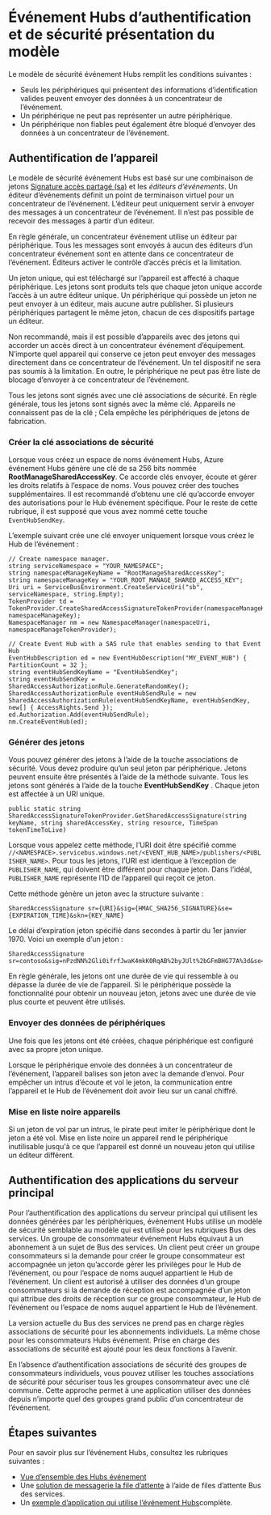 <properties 
    pageTitle="Vue d’ensemble du modèle de sécurité et d’authentification Hubs événement | Microsoft Azure"
    description="Événement Hubs d’authentification et de sécurité présentation du modèle."
    services="event-hubs"
    documentationCenter="na"
    authors="sethmanheim"
    manager="timlt"
    editor="" />
<tags 
    ms.service="event-hubs"
    ms.devlang="na"
    ms.topic="article"
    ms.tgt_pltfrm="na"
    ms.workload="na"
    ms.date="08/16/2016"
    ms.author="sethm;clemensv" />

# <a name="event-hubs-authentication-and-security-model-overview"></a>Événement Hubs d’authentification et de sécurité présentation du modèle

Le modèle de sécurité événement Hubs remplit les conditions suivantes :

- Seuls les périphériques qui présentent des informations d’identification valides peuvent envoyer des données à un concentrateur de l’événement.
- Un périphérique ne peut pas représenter un autre périphérique.
- Un périphérique non fiables peut également être bloqué d’envoyer des données à un concentrateur de l’événement.

## <a name="device-authentication"></a>Authentification de l’appareil

Le modèle de sécurité événement Hubs est basé sur une combinaison de jetons [Signature accès partagé (sa)](../service-bus-messaging/service-bus-shared-access-signature-authentication.md) et les *éditeurs d’événements*. Un éditeur d’événements définit un point de terminaison virtuel pour un concentrateur de l’événement. L’éditeur peut uniquement servir à envoyer des messages à un concentrateur de l’événement. Il n’est pas possible de recevoir des messages à partir d’un éditeur.

En règle générale, un concentrateur événement utilise un éditeur par périphérique. Tous les messages sont envoyés à aucun des éditeurs d’un concentrateur événement sont en attente dans ce concentrateur de l’événement. Éditeurs activer le contrôle d’accès précis et la limitation.

Un jeton unique, qui est téléchargé sur l’appareil est affecté à chaque périphérique. Les jetons sont produits tels que chaque jeton unique accorde l’accès à un autre éditeur unique. Un périphérique qui possède un jeton ne peut envoyer à un éditeur, mais aucune autre publisher. Si plusieurs périphériques partagent le même jeton, chacun de ces dispositifs partage un éditeur.

Non recommandé, mais il est possible d’appareils avec des jetons qui accorder un accès direct à un concentrateur événement d’équipement. N’importe quel appareil qui conserve ce jeton peut envoyer des messages directement dans ce concentrateur de l’événement. Un tel dispositif ne sera pas soumis à la limitation. En outre, le périphérique ne peut pas être liste de blocage d’envoyer à ce concentrateur de l’événement.

Tous les jetons sont signés avec une clé associations de sécurité. En règle générale, tous les jetons sont signés avec la même clé. Appareils ne connaissent pas de la clé ; Cela empêche les périphériques de jetons de fabrication.

### <a name="create-the-sas-key"></a>Créer la clé associations de sécurité

Lorsque vous créez un espace de noms événement Hubs, Azure événement Hubs génère une clé de sa 256 bits nommée **RootManageSharedAccessKey**. Ce accorde clés envoyer, écoute et gérer les droits relatifs à l’espace de noms. Vous pouvez créer des touches supplémentaires. Il est recommandé d’obtenu une clé qu’accorde envoyer des autorisations pour le Hub événement spécifique. Pour le reste de cette rubrique, il est supposé que vous avez nommé cette touche `EventHubSendKey`.

L’exemple suivant crée une clé envoyer uniquement lorsque vous créez le Hub de l’événement :

```
// Create namespace manager.
string serviceNamespace = "YOUR_NAMESPACE";
string namespaceManageKeyName = "RootManageSharedAccessKey";
string namespaceManageKey = "YOUR_ROOT_MANAGE_SHARED_ACCESS_KEY";
Uri uri = ServiceBusEnvironment.CreateServiceUri("sb", serviceNamespace, string.Empty);
TokenProvider td = TokenProvider.CreateSharedAccessSignatureTokenProvider(namespaceManageKeyName, namespaceManageKey);
NamespaceManager nm = new NamespaceManager(namespaceUri, namespaceManageTokenProvider);

// Create Event Hub with a SAS rule that enables sending to that Event Hub
EventHubDescription ed = new EventHubDescription("MY_EVENT_HUB") { PartitionCount = 32 };
string eventHubSendKeyName = "EventHubSendKey";
string eventHubSendKey = SharedAccessAuthorizationRule.GenerateRandomKey();
SharedAccessAuthorizationRule eventHubSendRule = new SharedAccessAuthorizationRule(eventHubSendKeyName, eventHubSendKey, new[] { AccessRights.Send });
ed.Authorization.Add(eventHubSendRule); 
nm.CreateEventHub(ed);
```

### <a name="generate-tokens"></a>Générer des jetons

Vous pouvez générer des jetons à l’aide de la touche associations de sécurité. Vous devez produire qu’un seul jeton par périphérique. Jetons peuvent ensuite être présentés à l’aide de la méthode suivante. Tous les jetons sont générés à l’aide de la touche **EventHubSendKey** . Chaque jeton est affectée à un URI unique.

```
public static string SharedAccessSignatureTokenProvider.GetSharedAccessSignature(string keyName, string sharedAccessKey, string resource, TimeSpan tokenTimeToLive)
```

Lorsque vous appelez cette méthode, l’URI doit être spécifié comme `//<NAMESPACE>.servicebus.windows.net/<EVENT_HUB_NAME>/publishers/<PUBLISHER_NAME>`. Pour tous les jetons, l’URI est identique à l’exception de `PUBLISHER_NAME`, qui doivent être différent pour chaque jeton. Dans l’idéal, `PUBLISHER_NAME` représente l’ID de l’appareil qui reçoit ce jeton.

Cette méthode génère un jeton avec la structure suivante :

```
SharedAccessSignature sr={URI}&sig={HMAC_SHA256_SIGNATURE}&se={EXPIRATION_TIME}&skn={KEY_NAME}
```

Le délai d’expiration jeton spécifié dans secondes à partir du 1er janvier 1970. Voici un exemple d’un jeton :

```
SharedAccessSignature sr=contoso&sig=nPzdNN%2Gli0ifrfJwaK4mkK0RqAB%2byJUlt%2bGFmBHG77A%3d&se=1403130337&skn=RootManageSharedAccessKey
```

En règle générale, les jetons ont une durée de vie qui ressemble à ou dépasse la durée de vie de l’appareil. Si le périphérique possède la fonctionnalité pour obtenir un nouveau jeton, jetons avec une durée de vie plus courte et peuvent être utilisés.

### <a name="devices-sending-data"></a>Envoyer des données de périphériques

Une fois que les jetons ont été créées, chaque périphérique est configuré avec sa propre jeton unique.

Lorsque le périphérique envoie des données à un concentrateur de l’événement, l’appareil balises son jeton avec la demande d’envoi. Pour empêcher un intrus d’écoute et vol le jeton, la communication entre l’appareil et le Hub de l’événement doit avoir lieu sur un canal chiffré.

### <a name="blacklisting-devices"></a>Mise en liste noire appareils

Si un jeton de vol par un intrus, le pirate peut imiter le périphérique dont le jeton a été vol. Mise en liste noire un appareil rend le périphérique inutilisable jusqu'à ce que l’appareil est donné un nouveau jeton qui utilise un éditeur différent.

## <a name="authentication-of-back-end-applications"></a>Authentification des applications du serveur principal

Pour l’authentification des applications du serveur principal qui utilisent les données générées par les périphériques, événement Hubs utilise un modèle de sécurité semblable au modèle qui est utilisé pour les rubriques Bus des services. Un groupe de consommateur événement Hubs équivaut à un abonnement à un sujet de Bus des services. Un client peut créer un groupe consommateurs si la demande pour créer le groupe consommateur est accompagnée un jeton qu’accorde gérer les privilèges pour le Hub de l’événement, ou pour l’espace de noms auquel appartient le Hub de l’événement. Un client est autorisé à utiliser des données d’un groupe consommateurs si la demande de réception est accompagnée d’un jeton qui attribue des droits de réception sur ce groupe consommateur, le Hub de l’événement ou l’espace de noms auquel appartient le Hub de l’événement.

La version actuelle du Bus des services ne prend pas en charge règles associations de sécurité pour les abonnements individuels. La même chose pour les consommateurs Hubs événement. Prise en charge des associations de sécurité est ajouté pour les deux fonctions à l’avenir.

En l’absence d’authentification associations de sécurité des groupes de consommateurs individuels, vous pouvez utiliser les touches associations de sécurité pour sécuriser tous les groupes consommateur avec une clé commune. Cette approche permet à une application utiliser des données depuis n’importe quel des groupes grand public d’un concentrateur de l’événement.

## <a name="next-steps"></a>Étapes suivantes

Pour en savoir plus sur l’événement Hubs, consultez les rubriques suivantes :

- [Vue d’ensemble des Hubs événement]
- Une [solution de messagerie la file d’attente] à l’aide de files d’attente Bus des services.
- Un [exemple d’application qui utilise l’événement Hubs]complète.

[Vue d’ensemble des Hubs événement]: event-hubs-overview.md
[exemple d’application qui utilise l’événement Hubs]: https://code.msdn.microsoft.com/Service-Bus-Event-Hub-286fd097
[solution de messagerie la file d’attente]: ../service-bus-messaging/service-bus-dotnet-multi-tier-app-using-service-bus-queues.md
 

